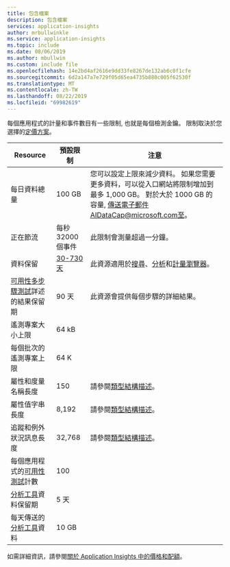 ```yaml
---
title: 包含檔案
description: 包含檔案
services: application-insights
author: mrbullwinkle
ms.service: application-insights
ms.topic: include
ms.date: 08/06/2019
ms.author: mbullwin
ms.custom: include file
ms.openlocfilehash: 14e2bd4af2616e9dd33fe8267de132ab6c0f1cfe
ms.sourcegitcommit: 6d2a147a7e729f05d65ea4735b880c005f62530f
ms.translationtype: MT
ms.contentlocale: zh-TW
ms.lasthandoff: 08/22/2019
ms.locfileid: "69982619"
---
```

每個應用程式的計量和事件數目有一些限制, 也就是每個檢測金鑰。 限制取決於您選擇的[定價方案](https://azure.microsoft.com/pricing/details/application-insights/)。

| Resource | 預設限制 | 注意
| --- | --- | --- |
| 每日資料總量 | 100 GB | 您可以設定上限來減少資料。 如果您需要更多資料，可以從入口網站將限制增加到最多 1,000 GB。 對於大於 1000 GB 的容量, 傳送電子郵件AIDataCap@microsoft.com至。
| 正在節流 | 每秒32000個事件 | 此限制會測量超過一分鐘。
| 資料保留 | [30-730 天](https://docs.microsoft.com/azure/azure-monitor/app/pricing#change-the-data-retention-period)  | 此資源適用於[搜尋](../articles/azure-monitor/app/diagnostic-search.md)、[分析](../articles/azure-monitor/app/analytics.md)和[計量瀏覽器](../articles/azure-monitor/app/metrics-explorer.md)。
| [可用性多步驟測試](../articles/azure-monitor/app/availability-multistep.md)詳述的結果保留期 | 90 天 | 此資源會提供每個步驟的詳細結果。
| 遙測專案大小上限 | 64 kB |
| 每個批次的遙測專案上限 | 64 K |
| 屬性和度量名稱長度 | 150 | 請參閱[類型結構描述](https://github.com/microsoft/ApplicationInsights-Home/tree/master/EndpointSpecs/Schemas/Bond)。
| 屬性值字串長度 | 8,192  | 請參閱[類型結構描述](https://github.com/microsoft/ApplicationInsights-Home/tree/master/EndpointSpecs/Schemas/Bond)。
| 追蹤和例外狀況訊息長度 | 32,768  | 請參閱[類型結構描述](https://github.com/microsoft/ApplicationInsights-Home/tree/master/EndpointSpecs/Schemas/Bond)。
| 每個應用程式的[可用性測試](../articles/azure-monitor/app/monitor-web-app-availability.md)計數 | 100 |
| [分析工具](../articles/azure-monitor/app/profiler.md)資料保留期 | 5 天 |
| 每天傳送的[分析工具](../articles/azure-monitor/app/profiler.md)資料 | 10 GB |

如需詳細資訊，請參閱[關於 Application Insights 中的價格和配額](../articles/azure-monitor/app/pricing.md)。